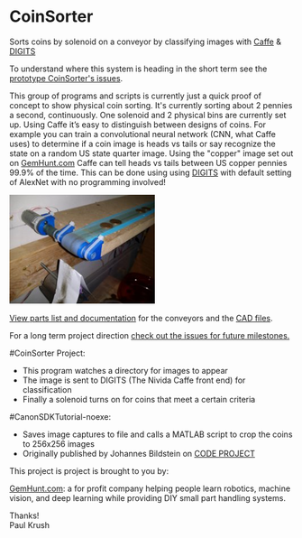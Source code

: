 # CoinSorter

Sorts coins by solenoid on a conveyor by classifying images with [Caffe](https://github.com/NVIDIA/caffe) &amp;  [DIGITS](https://github.com/NVIDIA/DIGITS)

To understand where this system is heading in the short term see the [prototype CoinSorter's issues](
https://github.com/GemHunt/CoinSorter/milestones/Prototype%20CoinSorter).

This group of programs and scripts is currently just a quick proof of concept to show physical coin sorting. It's currently sorting about 2 pennies a second, continuously. One solenoid and 2 physical bins are currently set up. Using Caffe it’s easy to distinguish between designs of coins. For example you can train a convolutional neural network (CNN, what Caffe uses) to determine if a coin image is heads vs tails or say recognize the state on a random US state quarter image. Using the "copper" image set out on [GemHunt.com](http://www.gemHunt.com) Caffe can tell heads vs tails between US copper pennies 99.9% of the time. This can be done using using [DIGITS](https://github.com/NVIDIA/DIGITS) with default setting of AlexNet with no programming involved!  

![Image of Conveyor 5](/hardware/conveyors/5small.jpg) 

[View parts list and documentation](/hardware/conveyors/conveyors.md) for the conveyors and the [CAD files](/hardware/conveyors/). 

For a long term project direction [check out the issues for future milestones.](https://github.com/GemHunt/CoinSorter/milestones/Future%20Milestones) 

#CoinSorter Project:
* This program watches a directory for images to appear
* The image is sent to DIGITS (The Nivida Caffe front end) for classification
* Finally a solenoid turns on for coins that meet a certain criteria

#CanonSDKTutorial-noexe:
* Saves image captures to file and calls a MATLAB script to crop the coins to 256x256 images
* Originally published by Johannes Bildstein on [CODE PROJECT](http://www.codeproject.com/Articles/688276/Canon-EDSDK-Tutorial-in-Csharp)

This project is project is brought to you by:

[GemHunt.com](http://www.GemHunt.com): a for profit company helping people learn robotics, machine vision, and deep learning while providing DIY small part handling systems. 

Thanks!  
Paul Krush
